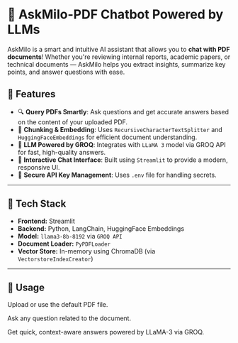 # 🤖 AskMilo-PDF Chatbot Powered by LLMs

AskMilo is a smart and intuitive AI assistant that allows you to **chat with PDF documents**! Whether you're reviewing internal reports, academic papers, or technical documents — AskMilo helps you extract insights, summarize key points, and answer questions with ease.

## 🚀 Features

- 🔍 **Query PDFs Smartly**: Ask questions and get accurate answers based on the content of your uploaded PDF.
- 📄 **Chunking & Embedding**: Uses `RecursiveCharacterTextSplitter` and `HuggingFaceEmbeddings` for efficient document understanding.
- 🧠 **LLM Powered by GROQ**: Integrates with `LLaMA 3` model via GROQ API for fast, high-quality answers.
- 💬 **Interactive Chat Interface**: Built using `Streamlit` to provide a modern, responsive UI.
- 🔐 **Secure API Key Management**: Uses `.env` file for handling secrets.

---

## 🧰 Tech Stack

- **Frontend:** Streamlit
- **Backend:** Python, LangChain, HuggingFace Embeddings
- **Model:** `llama3-8b-8192` via `GROQ API`
- **Document Loader:** `PyPDFLoader`
- **Vector Store:** In-memory using ChromaDB (via `VectorstoreIndexCreator`)

---

## 📌 Usage
Upload or use the default PDF file.

Ask any question related to the document.

Get quick, context-aware answers powered by LLaMA-3 via GROQ.


